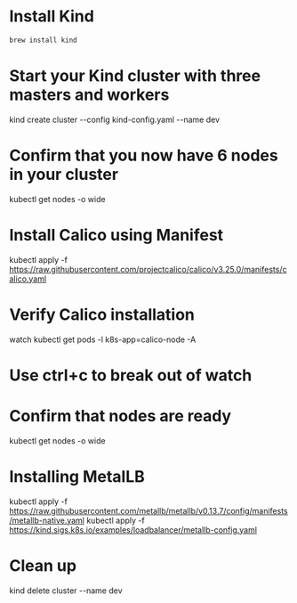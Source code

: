 # Install Kind
```sh
brew install kind
```

# Start your Kind cluster with three masters and workers
kind create cluster --config kind-config.yaml --name dev

# Confirm that you now have 6 nodes in your cluster
kubectl get nodes -o wide

# Install Calico using Manifest
 kubectl apply -f https://raw.githubusercontent.com/projectcalico/calico/v3.25.0/manifests/calico.yaml

# Verify Calico installation
watch kubectl get pods -l k8s-app=calico-node -A

# Use ctrl+c to break out of watch

# Confirm that nodes are ready
kubectl get nodes -o wide

# Installing MetalLB
kubectl apply -f https://raw.githubusercontent.com/metallb/metallb/v0.13.7/config/manifests/metallb-native.yaml
kubectl apply -f https://kind.sigs.k8s.io/examples/loadbalancer/metallb-config.yaml


# Clean up
kind delete cluster --name dev


